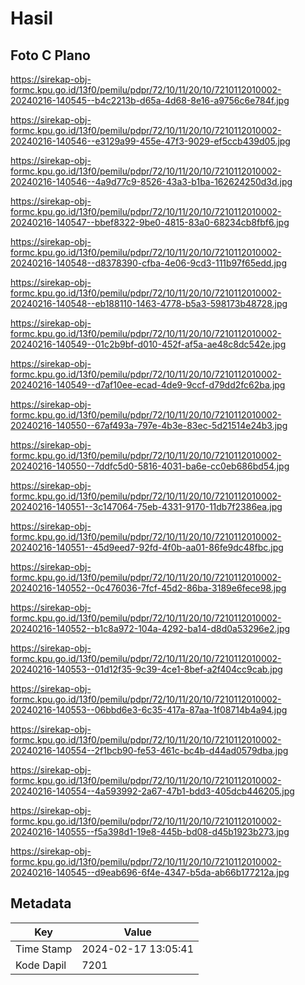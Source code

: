 # Hasil

## Foto C Plano

https://sirekap-obj-formc.kpu.go.id/13f0/pemilu/pdpr/72/10/11/20/10/7210112010002-20240216-140545--b4c2213b-d65a-4d68-8e16-a9756c6e784f.jpg

https://sirekap-obj-formc.kpu.go.id/13f0/pemilu/pdpr/72/10/11/20/10/7210112010002-20240216-140546--e3129a99-455e-47f3-9029-ef5ccb439d05.jpg

https://sirekap-obj-formc.kpu.go.id/13f0/pemilu/pdpr/72/10/11/20/10/7210112010002-20240216-140546--4a9d77c9-8526-43a3-b1ba-162624250d3d.jpg

https://sirekap-obj-formc.kpu.go.id/13f0/pemilu/pdpr/72/10/11/20/10/7210112010002-20240216-140547--bbef8322-9be0-4815-83a0-68234cb8fbf6.jpg

https://sirekap-obj-formc.kpu.go.id/13f0/pemilu/pdpr/72/10/11/20/10/7210112010002-20240216-140548--d8378390-cfba-4e06-9cd3-111b97f65edd.jpg

https://sirekap-obj-formc.kpu.go.id/13f0/pemilu/pdpr/72/10/11/20/10/7210112010002-20240216-140548--eb188110-1463-4778-b5a3-598173b48728.jpg

https://sirekap-obj-formc.kpu.go.id/13f0/pemilu/pdpr/72/10/11/20/10/7210112010002-20240216-140549--01c2b9bf-d010-452f-af5a-ae48c8dc542e.jpg

https://sirekap-obj-formc.kpu.go.id/13f0/pemilu/pdpr/72/10/11/20/10/7210112010002-20240216-140549--d7af10ee-ecad-4de9-9ccf-d79dd2fc62ba.jpg

https://sirekap-obj-formc.kpu.go.id/13f0/pemilu/pdpr/72/10/11/20/10/7210112010002-20240216-140550--67af493a-797e-4b3e-83ec-5d21514e24b3.jpg

https://sirekap-obj-formc.kpu.go.id/13f0/pemilu/pdpr/72/10/11/20/10/7210112010002-20240216-140550--7ddfc5d0-5816-4031-ba6e-cc0eb686bd54.jpg

https://sirekap-obj-formc.kpu.go.id/13f0/pemilu/pdpr/72/10/11/20/10/7210112010002-20240216-140551--3c147064-75eb-4331-9170-11db7f2386ea.jpg

https://sirekap-obj-formc.kpu.go.id/13f0/pemilu/pdpr/72/10/11/20/10/7210112010002-20240216-140551--45d9eed7-92fd-4f0b-aa01-86fe9dc48fbc.jpg

https://sirekap-obj-formc.kpu.go.id/13f0/pemilu/pdpr/72/10/11/20/10/7210112010002-20240216-140552--0c476036-7fcf-45d2-86ba-3189e6fece98.jpg

https://sirekap-obj-formc.kpu.go.id/13f0/pemilu/pdpr/72/10/11/20/10/7210112010002-20240216-140552--b1c8a972-104a-4292-ba14-d8d0a53296e2.jpg

https://sirekap-obj-formc.kpu.go.id/13f0/pemilu/pdpr/72/10/11/20/10/7210112010002-20240216-140553--01d12f35-9c39-4ce1-8bef-a2f404cc9cab.jpg

https://sirekap-obj-formc.kpu.go.id/13f0/pemilu/pdpr/72/10/11/20/10/7210112010002-20240216-140553--06bbd6e3-6c35-417a-87aa-1f08714b4a94.jpg

https://sirekap-obj-formc.kpu.go.id/13f0/pemilu/pdpr/72/10/11/20/10/7210112010002-20240216-140554--2f1bcb90-fe53-461c-bc4b-d44ad0579dba.jpg

https://sirekap-obj-formc.kpu.go.id/13f0/pemilu/pdpr/72/10/11/20/10/7210112010002-20240216-140554--4a593992-2a67-47b1-bdd3-405dcb446205.jpg

https://sirekap-obj-formc.kpu.go.id/13f0/pemilu/pdpr/72/10/11/20/10/7210112010002-20240216-140555--f5a398d1-19e8-445b-bd08-d45b1923b273.jpg

https://sirekap-obj-formc.kpu.go.id/13f0/pemilu/pdpr/72/10/11/20/10/7210112010002-20240216-140545--d9eab696-6f4e-4347-b5da-ab66b177212a.jpg


## Metadata

| Key        | Value               |
| ---------- | ------------------- |
| Time Stamp | 2024-02-17 13:05:41 |
| Kode Dapil | 7201                |



